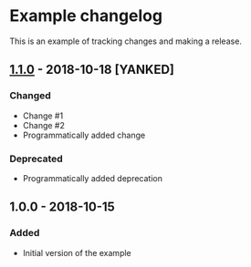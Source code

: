# Example changelog
This is an example of tracking changes and making a release.

## [1.1.0] - 2018-10-18 \[YANKED\]
### Changed
- Change #1
- Change #2
- Programmatically added change

### Deprecated
- Programmatically added deprecation

## 1.0.0 - 2018-10-15
### Added
- Initial version of the example

[1.1.0]: https://github.com/example/project/compare/1.0.0...1.1.0
